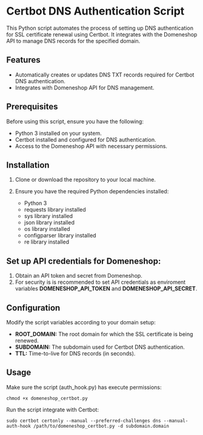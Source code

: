 # Certbot DNS Authentication Script

This Python script automates the process of setting up DNS authentication for SSL certificate renewal using Certbot. It integrates with the Domeneshop API to manage DNS records for the specified domain.

## Features

- Automatically creates or updates DNS TXT records required for Certbot DNS authentication.
- Integrates with Domeneshop API for DNS management.

## Prerequisites

Before using this script, ensure you have the following:

- Python 3 installed on your system.
- Certbot installed and configured for DNS authentication.
- Access to the Domeneshop API with necessary permissions.

## Installation

1. Clone or download the repository to your local machine.

2. Ensure you have the required Python dependencies installed:
    - Python 3 
    - requests library installed 
    - sys library installed 
    - json library installed
    - os library installed
    - configparser library installed
    - re library installed

## Set up API credentials for Domeneshop:
1. Obtain an API token and secret from Domeneshop.
2. For security is is recommended to set API credentials as enviroment variables **DOMENESHOP_API_TOKEN** and **DOMENESHOP_API_SECRET**. 

## Configuration
Modify the script variables according to your domain setup:
- **ROOT_DOMAIN:** The root domain for which the SSL certificate is being renewed.
- **SUBDOMAIN:** The subdomain used for Certbot DNS authentication.
- **TTL:** Time-to-live for DNS records (in seconds).

## Usage
Make sure the script (auth_hook.py) has execute permissions:
 ```
chmod +x domeneshop_certbot.py
 ```
Run the script integrate with Certbot:
 ```
sudo certbot certonly --manual --preferred-challenges dns --manual-auth-hook /path/to/domeneshop_certbot.py -d subdomain.domain
 ```
